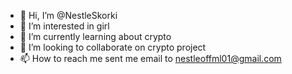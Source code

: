 - 👋 Hi, I’m @NestleSkorki
- 👀 I’m interested in girl
- 🌱 I’m currently learning about crypto
- 💞️ I’m looking to collaborate on crypto project
- 📫 How to reach me sent me email to nestleoffml01@gmail.com

<!---
NestleSkorki/NestleSkorki is a ✨ special ✨ repository because its genius `README.md` (this file) appears on your GitHub profile.
You can click the Preview link to take a look at your changes.
--->

